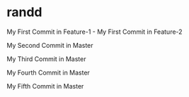 # randd

My First Commit in Feature-1 - My First Commit in Feature-2

My Second Commit in Master

My Third Commit in Master

My Fourth Commit in Master

My Fifth Commit in Master

